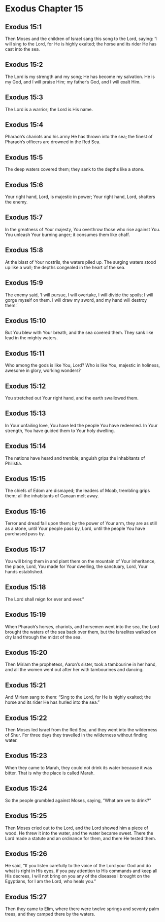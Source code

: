 # Exodus Chapter 15

## Exodus 15:1
Then Moses and the children of Israel sang this song to the Lord, saying: “I will sing to the Lord, for He is highly exalted; the horse and its rider He has cast into the sea.

## Exodus 15:2
The Lord is my strength and my song; He has become my salvation. He is my God, and I will praise Him; my father’s God, and I will exalt Him.

## Exodus 15:3
The Lord is a warrior; the Lord is His name.

## Exodus 15:4
Pharaoh’s chariots and his army He has thrown into the sea; the finest of Pharaoh’s officers are drowned in the Red Sea.

## Exodus 15:5
The deep waters covered them; they sank to the depths like a stone.

## Exodus 15:6
Your right hand, Lord, is majestic in power; Your right hand, Lord, shatters the enemy.

## Exodus 15:7
In the greatness of Your majesty, You overthrow those who rise against You. You unleash Your burning anger; it consumes them like chaff.

## Exodus 15:8
At the blast of Your nostrils, the waters piled up. The surging waters stood up like a wall; the depths congealed in the heart of the sea.

## Exodus 15:9
The enemy said, ‘I will pursue, I will overtake, I will divide the spoils; I will gorge myself on them. I will draw my sword, and my hand will destroy them.’

## Exodus 15:10
But You blew with Your breath, and the sea covered them. They sank like lead in the mighty waters.

## Exodus 15:11
Who among the gods is like You, Lord? Who is like You, majestic in holiness, awesome in glory, working wonders?

## Exodus 15:12
You stretched out Your right hand, and the earth swallowed them.

## Exodus 15:13
In Your unfailing love, You have led the people You have redeemed. In Your strength, You have guided them to Your holy dwelling.

## Exodus 15:14
The nations have heard and tremble; anguish grips the inhabitants of Philistia.

## Exodus 15:15
The chiefs of Edom are dismayed; the leaders of Moab, trembling grips them; all the inhabitants of Canaan melt away.

## Exodus 15:16
Terror and dread fall upon them; by the power of Your arm, they are as still as a stone, until Your people pass by, Lord, until the people You have purchased pass by.

## Exodus 15:17
You will bring them in and plant them on the mountain of Your inheritance, the place, Lord, You made for Your dwelling, the sanctuary, Lord, Your hands established.

## Exodus 15:18
The Lord shall reign for ever and ever.”

## Exodus 15:19
When Pharaoh’s horses, chariots, and horsemen went into the sea, the Lord brought the waters of the sea back over them, but the Israelites walked on dry land through the midst of the sea.

## Exodus 15:20
Then Miriam the prophetess, Aaron’s sister, took a tambourine in her hand, and all the women went out after her with tambourines and dancing.

## Exodus 15:21
And Miriam sang to them: “Sing to the Lord, for He is highly exalted; the horse and its rider He has hurled into the sea.”

## Exodus 15:22
Then Moses led Israel from the Red Sea, and they went into the wilderness of Shur. For three days they travelled in the wilderness without finding water.

## Exodus 15:23
When they came to Marah, they could not drink its water because it was bitter. That is why the place is called Marah.

## Exodus 15:24
So the people grumbled against Moses, saying, “What are we to drink?”

## Exodus 15:25
Then Moses cried out to the Lord, and the Lord showed him a piece of wood. He threw it into the water, and the water became sweet. There the Lord made a statute and an ordinance for them, and there He tested them.

## Exodus 15:26
He said, “If you listen carefully to the voice of the Lord your God and do what is right in His eyes, if you pay attention to His commands and keep all His decrees, I will not bring on you any of the diseases I brought on the Egyptians, for I am the Lord, who heals you.”

## Exodus 15:27
Then they came to Elim, where there were twelve springs and seventy palm trees, and they camped there by the waters.
